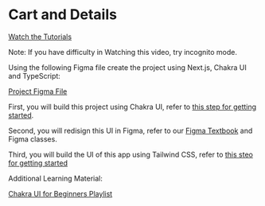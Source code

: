 # Cart and Details

[Watch the Tutorials](https://egghead.io/courses/build-a-modern-user-interface-with-chakra-ui-fac68106)

Note: If you have difficulty in Watching this video, try incognito mode.

Using the following Figma file create the project using Next.js, Chakra UI and TypeScript:

[Project Figma File](https://www.figma.com/community/file/1014838901852176125)

First, you will build this project using Chakra UI, refer to [this step for getting started](https://github.com/panaverse/learn-nextjs/tree/main/step07_styling/chakraUI).

Second, you will redisign this UI in Figma, refer to our [Figma Textbook](https://www.packtpub.com/product/designing-and-prototyping-interfaces-with-figma/9781800564183) and Figma classes.

Third, you will build the UI of this app using Tailwind CSS, refer to [this steo for getting started](https://github.com/panaverse/learn-nextjs/tree/main/step07_styling/tailwindCSS)


Additional Learning Material:

[Chakra UI for Beginners Playlist](https://www.youtube.com/playlist?list=PLx2Y9Sna27Xt3deeeOLqW59-mdWpUWQ0T)
